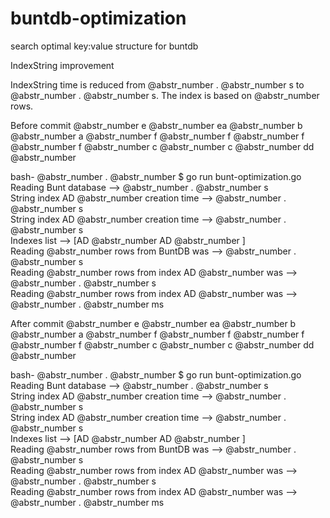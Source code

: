 # buntdb-optimization

search optimal key:value structure for buntdb

IndexString improvement

IndexString time is reduced from @abstr_number . @abstr_number s to @abstr_number . @abstr_number s. The index is based on @abstr_number rows. 

Before commit @abstr_number e @abstr_number ea @abstr_number b @abstr_number a @abstr_number f @abstr_number f @abstr_number f @abstr_number f @abstr_number c @abstr_number c @abstr_number dd @abstr_number 

bash- @abstr_number . @abstr_number $ go run bunt-optimization.go   
Reading Bunt database --> @abstr_number . @abstr_number s   
String index AD @abstr_number creation time --> @abstr_number . @abstr_number s   
String index AD @abstr_number creation time --> @abstr_number . @abstr_number s   
Indexes list --> [AD @abstr_number AD @abstr_number ]   
Reading @abstr_number rows from BuntDB was --> @abstr_number . @abstr_number s   
Reading @abstr_number rows from index AD @abstr_number was --> @abstr_number . @abstr_number s   
Reading @abstr_number rows from index AD @abstr_number was --> @abstr_number . @abstr_number ms 

After commit @abstr_number e @abstr_number ea @abstr_number b @abstr_number a @abstr_number f @abstr_number f @abstr_number f @abstr_number f @abstr_number c @abstr_number c @abstr_number dd @abstr_number 

bash- @abstr_number . @abstr_number $ go run bunt-optimization.go   
Reading Bunt database --> @abstr_number . @abstr_number s   
String index AD @abstr_number creation time --> @abstr_number . @abstr_number s   
String index AD @abstr_number creation time --> @abstr_number . @abstr_number s   
Indexes list --> [AD @abstr_number AD @abstr_number ]   
Reading @abstr_number rows from BuntDB was --> @abstr_number . @abstr_number s   
Reading @abstr_number rows from index AD @abstr_number was --> @abstr_number . @abstr_number s   
Reading @abstr_number rows from index AD @abstr_number was --> @abstr_number . @abstr_number ms 
